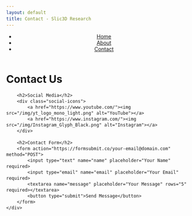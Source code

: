 ```yaml
---
layout: default
title: Contact - Slic3D Research
---
```


<header>
    <nav>
        <ul>
            <li><a href="/">Home</a></li>
            <li><a href="/about">About</a></li>
            <li><a href="/contact">Contact</a></li>
        </ul>
    </nav>
</header>

<main>
    <div class="container">
        <h1>Contact Us</h1>

        <h2>Social Media</h2>
        <div class="social-icons">
            <a href="https://www.youtube.com/"><img src="/img/yt_logo_mono_light.png" alt="YouTube"></a>
            <a href="https://www.instagram.com/"><img src="/img/Instagram_Glyph_Black.png" alt="Instagram"></a>
        </div>

        <h2>Contact Form</h2>
        <form action="https://formsubmit.co/your-email@domain.com" method="POST">
            <input type="text" name="name" placeholder="Your Name" required>
            <input type="email" name="email" placeholder="Your Email" required>
            <textarea name="message" placeholder="Your Message" rows="5" required></textarea>
            <button type="submit">Send Message</button>
        </form>
    </div>
</main>
